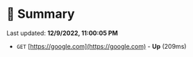 # 📖 Summary
Last updated: **12/9/2022, 11:00:05 PM**

- `GET` [https://google.com](https://google.com) - **Up** (209ms)
